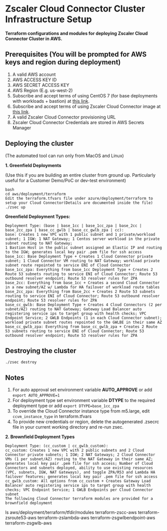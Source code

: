 # Zscaler Cloud Connector Cluster Infrastructure Setup

**Terraform configurations and modules for deploying Zscaler Cloud Connector Cluster in AWS.**

## Prerequisites (You will be prompted for AWS keys and region during deployment)

1. A valid AWS account
2. AWS ACCESS KEY ID
3. AWS SECRET ACCESS KEY
4. AWS Region (E.g. us-west-2)
5. Subscribe and accept terms of using CentOS 7 (for base deployments with workloads + bastion) at [this link](https://aws.amazon.com/marketplace/pp/B00O7WM7QW/).
6. Subscribe and accept terms of using Zscaler Cloud Connector image at [this link](https://aws.amazon.com/marketplace/pp/prodview-cvzx4oiv7oljm).
7. A valid Zscaler Cloud Connector provisioning URL
8. Zscaler Cloud Connector Credentials are stored in AWS Secrets Manager

## Deploying the cluster
(The automated tool can run only from MacOS and Linux)   
 
**1. Greenfield Deployments**

(Use this if you are building an entire cluster from ground up.
 Particularly useful for a Customer Demo/PoC or dev-test environment)

```
bash
cd aws/deployment/terraform
Edit the terraform.tfvars file under azure/deployment/terraform to setup your Cloud Connector(Details are documented inside the file)
./zsec up
```
**Greenfield Deployment Types:**

```
Deployment Type: (base | base_1cc | base_1cc_zpa | base_2cc | base_2cc_zpa | base_cc_gwlb | base_cc_gwlb_zpa | cc):
base: Creates 1 new VPC with 1 public subnet and 1 private/workload subnet; 1 IGW; 1 NAT Gateway; 1 Centos server workload in the private subnet routing to NAT Gateway;
1 Bastion Host in the public subnet assigned an Elastic IP and routing to the IGW; generates local key pair .pem file for ssh access
base_1cc: Base Deployment Type + Creates 1 Cloud Connector private subnet; 1 Cloud Connector VM routing to NAT Gateway; workload private subnet route repointed to service ENI of Cloud Connector
base_1cc_zpa: Everything from base_1cc Deployment Type + Creates 2 Route 53 subnets routing to service ENI of Cloud Connector; Route 53 outbound resolver endpoint; Route 53 resolver rules for ZPA
base_2cc: Everything from base_1cc + Creates a second Cloud Connector in a new subnet/AZ w/ Lambda for HA failover of workload route tables
base_2cc_zpa: Everything from Base_2cc + Creates 2 Route 53 subnets routing to service ENI of Cloud Connector; Route 53 outbound resolver endpoint; Route 53 resolver rules for ZPA
base_cc_gwlb: Base Deployment Type + Creates 4 Cloud Connectors (2 per subnet/AZ) routing to NAT Gateway; Gateway Load Balancer auto registering service ips to target group with health checks; VPC Endpoint Service; 2 GWLB Endpoints (1 in each Cloud Connector subnet); workload private subnet routes repointed to the GWLBE in their same AZ
base_cc_gwlb_zpa: Everything from base_cc_gwlb_zpa + Creates 2 Route 53 subnets routing to service ENI of Cloud Connector; Route 53 outbound resolver endpoint; Route 53 resolver rules for ZPA
```

## Destroying the cluster
```
./zsec destroy
```

## Notes

1. For auto approval set environment variable **AUTO_APPROVE** or add `export AUTO_APPROVE=1`
2. For deployment type set environment variable **DTYPE** to the required deployment type or add `export DTYPE=base_1cc_zpa`
3. To override the Cloud Connector instance type from m5.large, edit `ccvm_instance_type` in terraform.tfvars
4. To provide new credentials or region, delete the autogenerated .zsecrc file in your current working directory and re-run zsec.

**2. Brownfield Deployment Types**

```
Deployment Type: (cc_custom | cc_gwlb_custom):
cc_custom: Creates 1 new VPC with 2 public subnets and 2 Cloud Connector private subnets; 1 IGW; 2 NAT Gateways; 2 Cloud Connector VMs (1 per subnet/AZ) routing to the NAT Gateway in their same AZ; generates local key pair .pem file for ssh access; Number of Cloud Connectors and subnets deployed, ability to use existing resources (VPC, subnets, IGW, NAT Gateways), and toggle ZPA/R53 and Lambda HA failover features; generates local key pair .pem file for ssh access
cc_gwlb_custom: All options from cc_custom + Creates Gateway Load Balancer auto registering service ips to target group with health checks; VPC Endpoint Service; 1 GWLB Endpoints per Cloud Connector subnet
The following Cloud Connector terraform modules are provided for a brownfield deployment
```

ls aws/deployment/terraform/tfdir/modules
terraform-zscc-aws
terraform-zsroute53-aws
terraform-zslambda-aws
terraform-zsgwlbendpoint-aws
terraform-zsgwlb-aws
```